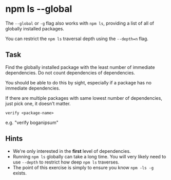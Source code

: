 # npm ls --global

The `--global` or `-g` flag also works with `npm ls`, providing a list
of all of globally installed packages.

You can restrict the `npm ls` traversal depth using the `--depth=n` flag.

## Task

Find the globally installed package with the least number of immediate
dependencies. Do not count dependencies of dependencies.

You should be able to do this by sight, especially if a package has no
immediate dependencies.

If there are multiple packages with same lowest number of dependencies,
just pick one, it doesn't matter.


```
verify <package-name>
```

e.g. "verify boganipsum"

## Hints

* We're only interested in the **first** level of dependencies.
* Running `npm ls` globally can take a long time. You will very likely need to use
`--depth` to restrict how deep `npm ls` traverses.
* The point of this exercise is simply to ensure you know `npm -ls -g` exists.
